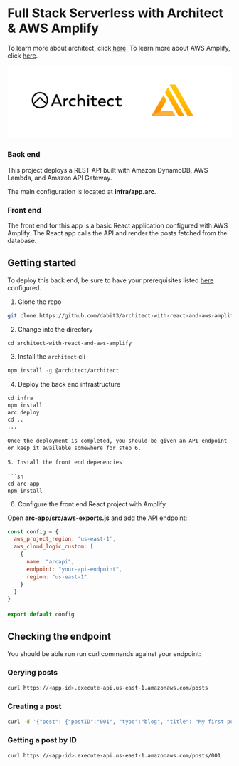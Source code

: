 # Full Stack Serverless with Architect & AWS Amplify

To learn more about architect, click [here](https://arc.codes/). To learn more about AWS Amplify, click [here](https://docs.amplify.aws/).

![](banner.jpg)

### Back end

This project deploys a REST API built with Amazon DynamoDB, AWS Lambda, and Amazon API Gateway.

The main configuration is located at __infra/app.arc__.

### Front end

The front end for this app is a basic React application configured with AWS Amplify. The React app calls the API and render the posts fetched from the database.

## Getting started

To deploy this back end, be sure to have your prerequisites listed [here](https://arc.codes/quickstart#architect-prerequisites) configured.

1. Clone the repo

```sh
git clone https://github.com/dabit3/architect-with-react-and-aws-amplify.git
```

2. Change into the directory

```
cd architect-with-react-and-aws-amplify
```

3. Install the `architect` cli

```sh
npm install -g @architect/architect
```

4. Deploy the back end infrastructure

```
cd infra
npm install
arc deploy
cd ..
...

Once the deployment is completed, you should be given an API endpoint or keep it available somewhere for step 6.

5. Install the front end depenencies

```sh
cd arc-app
npm install
```

6. Configure the front end React project with Amplify

Open __arc-app/src/aws-exports.js__ and add the API endpoint:

```js
const config = {
  aws_project_region: 'us-east-1',
  aws_cloud_logic_custom: [
    {
      name: "arcapi",
      endpoint: "your-api-endpoint",
      region: "us-east-1"
    }
  ]
}

export default config
```

## Checking the endpoint

You should be able run run curl commands against your endpoint:

### Qerying posts

```sh
curl https://<app-id>.execute-api.us-east-1.amazonaws.com/posts 

```

### Creating a post

```sh
curl -d '{"post": {"postID":"001", "type":"blog", "title": "My first post", "content": "Hello world"}}' -H "Content-Type: application/json" -X POST https://<app-id>.execute-api.us-east-1.amazonaws.com/posts
```

### Getting a post by ID

```sh
curl https://<app-id>.execute-api.us-east-1.amazonaws.com/posts/001
```